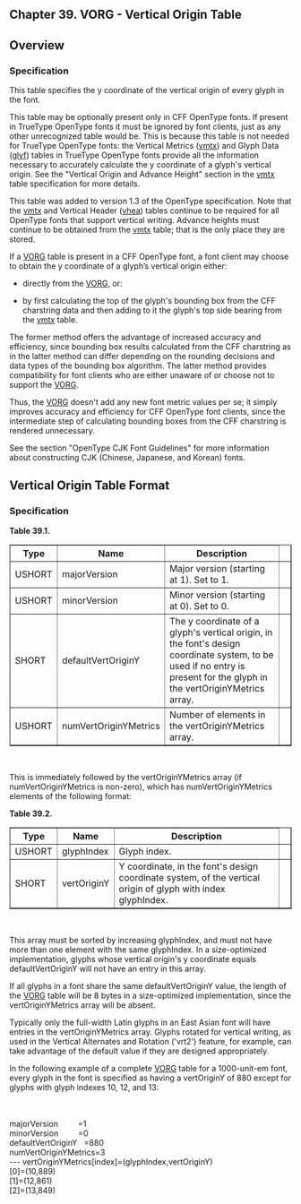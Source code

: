<div xmlns="http://www.w3.org/1999/xhtml" role="" class="chapter"><div class="titlepage"><div><div><h2 class="title"><a name="chapter.VORG"></a>Chapter 39. VORG - Vertical Origin Table</h2></div></div></div><div role="fragment" class="section"><div class="titlepage"><div><div><h2 class="title" style="clear: both"><a name="idm114621640048"></a>Overview</h2></div></div></div><div role="specification" class="section"><div class="titlepage"><div><div><h3 class="title"><a name="section.39.1.1"></a>Specification</h3></div></div></div><p role="">This table specifies the y coordinate of the vertical
          origin of every glyph in the font.</p><p role="">This table may be optionally present only in CFF
          OpenType fonts. If present in TrueType OpenType fonts it
          must be ignored by font clients, just as any other
          unrecognized table would be. This is because this table is
          not needed for TrueType OpenType fonts: the Vertical Metrics
          (<a role="" class="link" href="chapter.vmtx.md" title="Chapter 38. vmtx - Vertical Metrics Table">vmtx</a>) and Glyph Data
          (<a role="" class="link" href="chapter.glyf.md" title="Chapter 16. glyf - Glyf Data">glyf</a>) tables in TrueType OpenType fonts
          provide all the information necessary to accurately
          calculate the y coordinate of a glyph's vertical origin. See
          the "Vertical Origin and Advance Height" section in the
          <a role="" class="link" href="chapter.vmtx.md" title="Chapter 38. vmtx - Vertical Metrics Table">vmtx</a> table specification for more
          details.</p><p role="">This table was added to version 1.3 of the OpenType
          specification. Note that the <a role="" class="link" href="chapter.vmtx.md" title="Chapter 38. vmtx - Vertical Metrics Table">vmtx</a> and
          Vertical Header (<a role="" class="link" href="chapter.vhea.md" title="Chapter 37. vhea - Vertical Header Table">vhea</a>) tables continue to
          be required for all OpenType fonts that support vertical
          writing. Advance heights must continue to be obtained from
          the <a role="" class="link" href="chapter.vmtx.md" title="Chapter 38. vmtx - Vertical Metrics Table">vmtx</a> table; that is the only place
          they are stored.</p><p role="">If a <a role="" class="link" href="chapter.VORG.md" title="Chapter 39. VORG - Vertical Origin Table">VORG</a> table is present in a CFF
          OpenType font, a font client may choose to obtain the y
          coordinate of a glyph’s vertical origin either:</p><div role="" class="itemizedlist"><ul class="itemizedlist" style="list-style-type: disc; "><li role="" class="listitem"><p role="">directly from the <a role="" class="link" href="chapter.VORG.md" title="Chapter 39. VORG - Vertical Origin Table">VORG</a>, or:</p></li><li role="" class="listitem"><p role=""> by first calculating the top of the glyph's
              bounding box from the CFF charstring data and then
              adding to it the glyph's top side bearing from the
              <a role="" class="link" href="chapter.vmtx.md" title="Chapter 38. vmtx - Vertical Metrics Table">vmtx</a> table.</p></li></ul></div><p role="">The former method offers the advantage of increased
          accuracy and efficiency, since bounding box results
          calculated from the CFF charstring as in the latter method
          can differ depending on the rounding decisions and data
          types of the bounding box algorithm. The latter method
          provides compatibility for font clients who are either
          unaware of or choose not to support the <a role="" class="link" href="chapter.VORG.md" title="Chapter 39. VORG - Vertical Origin Table">VORG</a>.</p><p role="">Thus, the <a role="" class="link" href="chapter.VORG.md" title="Chapter 39. VORG - Vertical Origin Table">VORG</a> doesn't add any new font metric values
          per se; it simply improves accuracy and efficiency for CFF
          OpenType font clients, since the intermediate step of
          calculating bounding boxes from the CFF charstring is
          rendered unnecessary.</p><p role="">See the section "OpenType CJK Font Guidelines" for more
          information about constructing CJK (Chinese, Japanese, and
          Korean) fonts.</p></div></div><div role="fragment" class="section"><div class="titlepage"><div><div><h2 class="title" style="clear: both"><a name="idm114621623472"></a>Vertical Origin Table Format</h2></div></div></div><div role="specification" class="section"><div class="titlepage"><div><div><h3 class="title"><a name="section.39.2.1"></a>Specification</h3></div></div></div><div class="table"><a name="idm114621621648"></a><p class="title"><strong>Table 39.1. </strong></p><div class="table-contents"><table role="" class="table" border="1"><colgroup><col/><col/><col/><col/></colgroup><thead><tr><th role="">Type</th><th role="">Name</th><th role="">Description</th><td class="auto-generated"> </td></tr></thead><tbody><tr><td role="">USHORT</td><td role="">majorVersion</td><td role="">Major version (starting at 1). Set to
              1.</td><td class="auto-generated"> </td></tr><tr><td role="">USHORT</td><td role="">minorVersion</td><td role="">Minor version (starting at 0). Set to
              0.</td><td class="auto-generated"> </td></tr><tr><td role="">SHORT</td><td role="">defaultVertOriginY</td><td role="">The y coordinate of a glyph's vertical
              origin, in the font's design coordinate system, to be
              used if no entry is present for the glyph in the
              vertOriginYMetrics array.</td><td class="auto-generated"> </td></tr><tr><td role="">USHORT</td><td role="">numVertOriginYMetrics</td><td role="">Number of elements in the vertOriginYMetrics
              array.</td><td class="auto-generated"> </td></tr></tbody></table></div></div><br class="table-break"/><p role="">This is immediately followed by the vertOriginYMetrics
          array (if numVertOriginYMetrics is non-zero), which has
          numVertOriginYMetrics elements of the following
          format:</p><div class="table"><a name="idm114621612784"></a><p class="title"><strong>Table 39.2. </strong></p><div class="table-contents"><table role="" class="table" border="1"><colgroup><col/><col/><col/><col/></colgroup><thead><tr><th role="">Type</th><th role="">Name</th><th role="">Description</th><td class="auto-generated"> </td></tr></thead><tbody><tr><td role="">USHORT</td><td role="">glyphIndex</td><td role=""> Glyph index.</td><td class="auto-generated"> </td></tr><tr><td role="">SHORT</td><td role="">vertOriginY</td><td role="">Y coordinate, in the font's design coordinate
              system, of the vertical origin of glyph with index
              glyphIndex.</td><td class="auto-generated"> </td></tr></tbody></table></div></div><br class="table-break"/><p role="">This array must be sorted by increasing glyphIndex, and
          must not have more than one element with the same
          glyphIndex. In a size-optimized implementation, glyphs whose
          vertical origin's y coordinate equals defaultVertOriginY
          will not have an entry in this array.</p><p role="">If all glyphs in a font share the same
          defaultVertOriginY value, the length of the <a role="" class="link" href="chapter.VORG.md" title="Chapter 39. VORG - Vertical Origin Table">VORG</a> table
          will be 8 bytes in a size-optimized implementation, since
          the vertOriginYMetrics array will be absent.</p><p role="">Typically only the full-width Latin glyphs in an East
          Asian font will have entries in the vertOriginYMetrics
          array. Glyphs rotated for vertical writing, as used in the
          Vertical Alternates and Rotation ('vrt2') feature, for
          example, can take advantage of the default value if they are
          designed appropriately.</p><p role="">In the following example of a complete <a role="" class="link" href="chapter.VORG.md" title="Chapter 39. VORG - Vertical Origin Table">VORG</a> table for
          a 1000-unit-em font, every glyph in the font is specified as
          having a vertOriginY of 880 except for glyphs with glyph
          indexes 10, 12, and 13:</p><div role="" class="literallayout"><p><br/>
<br/>
majorVersion         =1<br/>
minorVersion         =0<br/>
defaultVertOriginY   =880<br/>
numVertOriginYMetrics=3<br/>
--- vertOriginYMetrics[index]=(glyphIndex,vertOriginY)<br/>
[0]=(10,889)<br/>
[1]=(12,861)<br/>
[2]=(13,849)<br/>
<br/>
</p></div></div></div></div>